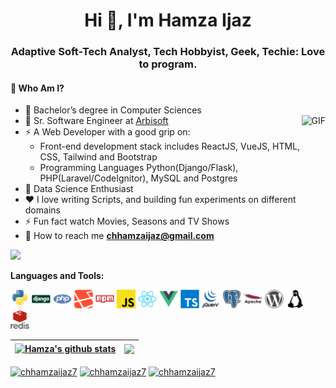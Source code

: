 <h1 align="center">Hi 👋, I'm Hamza Ijaz</h1>
<h3 align="center">Adaptive Soft-Tech Analyst, Tech Hobbyist, Geek, Techie: Love to program.</h3>

#### 🤔 Who Am I?

- 🏫 Bachelor’s degree in Computer Sciences 
- 💼 Sr. Software Engineer at [Arbisoft](https://arbisoft.com/)
  <img src="https://media.giphy.com/media/BemKqR9RDK4V2/giphy.gif" height=200 alt="GIF" align="right">
- ⚡️ A Web Developer with a good grip on:
  - Front-end development stack includes ReactJS, VueJS, HTML, CSS, Tailwind and Bootstrap
  - Programming Languages Python(Django/Flask), PHP(Laravel/CodeIgnitor), MySQL and Postgres
- 🚀 Data Science Enthusiast
- ❤️ I love writing Scripts, and building fun experiments on different domains
- ⚡ Fun fact watch Movies, Seasons and TV Shows
- 💬 How to reach me **chhamzaijaz@gmail.com**

![](https://komarev.com/ghpvc/?username=hamzaijaz-dev)

**Languages and Tools:**  

<code><img height="30" src="https://github.com/hamzaijaz-dev/hamzaijaz-dev/blob/master/assets/python.svg"></code>
<code><img height="30" src="https://github.com/hamzaijaz-dev/hamzaijaz-dev/blob/master/assets/django.svg"></code>
<code><img height="30" src="https://github.com/hamzaijaz-dev/hamzaijaz-dev/blob/master/assets/php.svg"></code>
<code><img height="30" src="https://github.com/hamzaijaz-dev/hamzaijaz-dev/blob/master/assets/laravel.svg"></code>
<code><img height="30" src="https://github.com/hamzaijaz-dev/hamzaijaz-dev/blob/master/assets/npm.svg"></code>
<code><img height="30" src="https://github.com/hamzaijaz-dev/hamzaijaz-dev/blob/master/assets/javascript.svg"></code>
<code><img height="30" src="https://github.com/hamzaijaz-dev/hamzaijaz-dev/blob/master/assets/react.svg"></code>
<code><img height="30" src="https://github.com/hamzaijaz-dev/hamzaijaz-dev/blob/master/assets/vuejs.svg"></code>
<code><img height="30" src="https://github.com/hamzaijaz-dev/hamzaijaz-dev/blob/master/assets/typescript.svg"></code>
<code><img height="30" src="https://github.com/hamzaijaz-dev/hamzaijaz-dev/blob/master/assets/jquery.svg"></code>
<code><img height="30" src="https://github.com/hamzaijaz-dev/hamzaijaz-dev/blob/master/assets/postgresql.svg"></code>
<code><img height="30" src="https://github.com/hamzaijaz-dev/hamzaijaz-dev/blob/master/assets/apache.svg"></code>
<code><img height="30" src="https://github.com/hamzaijaz-dev/hamzaijaz-dev/blob/master/assets/wordpress.svg"></code>
<code><img height="30" src="https://github.com/hamzaijaz-dev/hamzaijaz-dev/blob/master/assets/linux.svg"></code>
<code><img height="30" src="https://github.com/hamzaijaz-dev/hamzaijaz-dev/blob/master/assets/redis.svg"></code>

| <a href="https://github.com/hamzaijaz-dev/github-readme-stats"><img align="center" src="https://github-readme-stats.vercel.app/api?username=hamzaijaz-dev&show_icons=true&include_all_commits=true&theme=buefy&hide_border=true" alt="Hamza's github stats" /></a> | <a href="https://github.com/hamzaijaz-dev/github-readme-stats"><img align="center" src="https://github-readme-stats.vercel.app/api/top-langs/?username=hamzaijaz-dev&layout=compact&theme=buefy&hide_border=true" /></a> |
| ------------- | ------------- |

<a href="https://linkedin.com/in/chhamzaijaz7" target="blank"><img align="center" src="https://cdn.jsdelivr.net/npm/simple-icons@3.0.1/icons/linkedin.svg" alt="chhamzaijaz7" height="20" width="20" /></a>
<a href="https://fb.com/chhamzaijaz7" target="blank"><img align="center" src="https://cdn.jsdelivr.net/npm/simple-icons@3.0.1/icons/facebook.svg" alt="chhamzaijaz7" height="20" width="20" /></a>
<a href="https://instagram.com/chhamzaijaz7" target="blank"><img align="center" src="https://cdn.jsdelivr.net/npm/simple-icons@3.0.1/icons/instagram.svg" alt="chhamzaijaz7" height="20" width="20" /></a>

<!---
hamzaijaz-dev/hamzaijaz-dev is a ✨ special ✨ repository because its `README.md` (this file) appears on your GitHub profile.
You can click the Preview link to take a look at your changes.
--->
